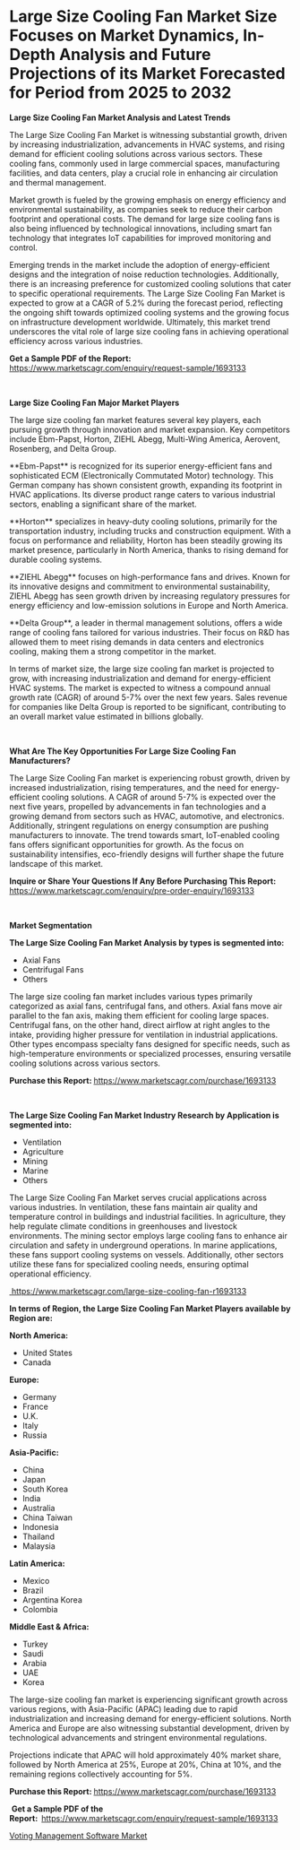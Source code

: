 <p><h1>Large Size Cooling Fan Market Size Focuses on Market Dynamics, In-Depth Analysis and Future Projections of its Market Forecasted for Period from 2025 to 2032</h1></p><p><strong>Large Size Cooling Fan Market Analysis and Latest Trends</strong></p>
<p><p>The Large Size Cooling Fan Market is witnessing substantial growth, driven by increasing industrialization, advancements in HVAC systems, and rising demand for efficient cooling solutions across various sectors. These cooling fans, commonly used in large commercial spaces, manufacturing facilities, and data centers, play a crucial role in enhancing air circulation and thermal management. </p><p>Market growth is fueled by the growing emphasis on energy efficiency and environmental sustainability, as companies seek to reduce their carbon footprint and operational costs. The demand for large size cooling fans is also being influenced by technological innovations, including smart fan technology that integrates IoT capabilities for improved monitoring and control.</p><p>Emerging trends in the market include the adoption of energy-efficient designs and the integration of noise reduction technologies. Additionally, there is an increasing preference for customized cooling solutions that cater to specific operational requirements. The Large Size Cooling Fan Market is expected to grow at a CAGR of 5.2% during the forecast period, reflecting the ongoing shift towards optimized cooling systems and the growing focus on infrastructure development worldwide. Ultimately, this market trend underscores the vital role of large size cooling fans in achieving operational efficiency across various industries.</p></p>
<p><strong>Get a Sample PDF of the Report:&nbsp;</strong> <a href="https://www.marketscagr.com/enquiry/request-sample/1693133?utm_campaign=2994&utm_medium=2&utm_source=Github&utm_content=ia&utm_term=27032025&utm_id=large-size-cooling-fan">https://www.marketscagr.com/enquiry/request-sample/1693133</a></p>
<p>&nbsp;</p>
<p><strong>Large Size Cooling Fan Major Market Players</strong></p>
<p><p>The large size cooling fan market features several key players, each pursuing growth through innovation and market expansion. Key competitors include Ebm-Papst, Horton, ZIEHL Abegg, Multi-Wing America, Aerovent, Rosenberg, and Delta Group.</p><p>**Ebm-Papst** is recognized for its superior energy-efficient fans and sophisticated ECM (Electronically Commutated Motor) technology. This German company has shown consistent growth, expanding its footprint in HVAC applications. Its diverse product range caters to various industrial sectors, enabling a significant share of the market.</p><p>**Horton** specializes in heavy-duty cooling solutions, primarily for the transportation industry, including trucks and construction equipment. With a focus on performance and reliability, Horton has been steadily growing its market presence, particularly in North America, thanks to rising demand for durable cooling systems.</p><p>**ZIEHL Abegg** focuses on high-performance fans and drives. Known for its innovative designs and commitment to environmental sustainability, ZIEHL Abegg has seen growth driven by increasing regulatory pressures for energy efficiency and low-emission solutions in Europe and North America.</p><p>**Delta Group**, a leader in thermal management solutions, offers a wide range of cooling fans tailored for various industries. Their focus on R&D has allowed them to meet rising demands in data centers and electronics cooling, making them a strong competitor in the market.</p><p>In terms of market size, the large size cooling fan market is projected to grow, with increasing industrialization and demand for energy-efficient HVAC systems. The market is expected to witness a compound annual growth rate (CAGR) of around 5-7% over the next few years. Sales revenue for companies like Delta Group is reported to be significant, contributing to an overall market value estimated in billions globally.</p></p>
<p>&nbsp;</p>
<p><strong>What Are The Key Opportunities For Large Size Cooling Fan Manufacturers?</strong></p>
<p><p>The Large Size Cooling Fan market is experiencing robust growth, driven by increased industrialization, rising temperatures, and the need for energy-efficient cooling solutions. A CAGR of around 5-7% is expected over the next five years, propelled by advancements in fan technologies and a growing demand from sectors such as HVAC, automotive, and electronics. Additionally, stringent regulations on energy consumption are pushing manufacturers to innovate. The trend towards smart, IoT-enabled cooling fans offers significant opportunities for growth. As the focus on sustainability intensifies, eco-friendly designs will further shape the future landscape of this market.</p></p>
<p><strong>Inquire or Share Your Questions If Any Before Purchasing This Report:</strong> <a href="https://www.marketscagr.com/enquiry/pre-order-enquiry/1693133?utm_campaign=2994&utm_medium=2&utm_source=Github&utm_content=ia&utm_term=27032025&utm_id=large-size-cooling-fan">https://www.marketscagr.com/enquiry/pre-order-enquiry/1693133</a></p>
<p>&nbsp;</p>
<p><strong>Market Segmentation</strong></p>
<p><strong>The Large Size Cooling Fan Market Analysis by types is segmented into:</strong></p>
<p><ul><li>Axial Fans</li><li>Centrifugal Fans</li><li>Others</li></ul></p>
<p><p>The large size cooling fan market includes various types primarily categorized as axial fans, centrifugal fans, and others. Axial fans move air parallel to the fan axis, making them efficient for cooling large spaces. Centrifugal fans, on the other hand, direct airflow at right angles to the intake, providing higher pressure for ventilation in industrial applications. Other types encompass specialty fans designed for specific needs, such as high-temperature environments or specialized processes, ensuring versatile cooling solutions across various sectors.</p></p>
<p><strong>Purchase this Report:&nbsp;</strong><a href="https://www.marketscagr.com/purchase/1693133?utm_campaign=2994&utm_medium=2&utm_source=Github&utm_content=ia&utm_term=27032025&utm_id=large-size-cooling-fan">https://www.marketscagr.com/purchase/1693133</a></p>
<p>&nbsp;</p>
<p><strong>The Large Size Cooling Fan Market Industry Research by Application is segmented into:</strong></p>
<p><ul><li>Ventilation</li><li>Agriculture</li><li>Mining</li><li>Marine</li><li>Others</li></ul></p>
<p><p>The Large Size Cooling Fan Market serves crucial applications across various industries. In ventilation, these fans maintain air quality and temperature control in buildings and industrial facilities. In agriculture, they help regulate climate conditions in greenhouses and livestock environments. The mining sector employs large cooling fans to enhance air circulation and safety in underground operations. In marine applications, these fans support cooling systems on vessels. Additionally, other sectors utilize these fans for specialized cooling needs, ensuring optimal operational efficiency.</p></p>
<p><a href="https://www.marketscagr.com/large-size-cooling-fan-r1693133?utm_campaign=2994&utm_medium=2&utm_source=Github&utm_content=ia&utm_term=27032025&utm_id=large-size-cooling-fan">&nbsp;https://www.marketscagr.com/large-size-cooling-fan-r1693133</a></p>
<p><strong>In terms of Region, the Large Size Cooling Fan Market Players available by Region are:</strong></p>
<p>
    <p> <strong> North America: </strong>
        <ul>
            <li>United States</li>
            <li>Canada</li>
        </ul>
        </p> 
    <p> <strong> Europe: </strong>
        <ul>
            <li>Germany</li>
            <li>France</li>
            <li>U.K.</li>
            <li>Italy</li>
            <li>Russia</li>
        </ul>
        </p> 
    <p> <strong> Asia-Pacific: </strong>
        <ul>
            <li>China</li>
            <li>Japan</li>
            <li>South Korea</li>
            <li>India</li>
            <li>Australia</li>
            <li>China Taiwan</li>
            <li>Indonesia</li>
            <li>Thailand</li>
            <li>Malaysia</li>
        </ul>
        </p> 
    <p> <strong> Latin America: </strong>
        <ul>
            <li>Mexico</li>
            <li>Brazil</li>
            <li>Argentina Korea</li>
            <li>Colombia</li>
        </ul>
        </p> 
    <p> <strong> Middle East & Africa: </strong>
        <ul>
            <li>Turkey</li>
            <li>Saudi</li>
            <li>Arabia</li>
            <li>UAE</li>
            <li>Korea</li>
        </ul>
    </p>
    </p>
<p><p>The large-size cooling fan market is experiencing significant growth across various regions, with Asia-Pacific (APAC) leading due to rapid industrialization and increasing demand for energy-efficient solutions. North America and Europe are also witnessing substantial development, driven by technological advancements and stringent environmental regulations. </p><p>Projections indicate that APAC will hold approximately 40% market share, followed by North America at 25%, Europe at 20%, China at 10%, and the remaining regions collectively accounting for 5%.</p></p>
<p><strong>Purchase this Report: </strong><a href="https://www.marketscagr.com/purchase/1693133?utm_campaign=2994&utm_medium=2&utm_source=Github&utm_content=ia&utm_term=27032025&utm_id=large-size-cooling-fan">https://www.marketscagr.com/purchase/1693133</a></p>
<p>&nbsp;<strong>Get a Sample PDF of the Report:&nbsp;&nbsp;</strong><a href="https://www.marketscagr.com/enquiry/request-sample/1693133?utm_campaign=2994&utm_medium=2&utm_source=Github&utm_content=ia&utm_term=27032025&utm_id=large-size-cooling-fan">https://www.marketscagr.com/enquiry/request-sample/1693133</a></p>
<p><strong></strong></p>
<p><p><a href="https://github.com/jhamygunler/Market-Research-Report-List-1/blob/main/voting-management-software-market.md?utm_campaign=2994&utm_medium=2&utm_source=Github&utm_content=ia&utm_term=27032025&utm_id=large-size-cooling-fan">Voting Management Software Market</a></p></p>